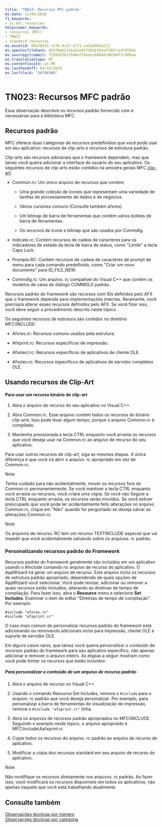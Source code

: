 ```yaml
---
title: 'TN023: Recursos MFC padrão'
ms.date: 11/04/2016
f1_keywords:
- vc.mfc.resources
helpviewer_keywords:
- resources [MFC]
- TN023
- standard resources
ms.assetid: 60af8415-c576-4c2f-a711-ca5da0b9a1f2
ms.openlocfilehash: d29f0ab2254a52e01f2016f64a37ddfce47955bb
ms.sourcegitcommit: 72583d30170d6ef29ea5c6848dc00169f2c909aa
ms.translationtype: MT
ms.contentlocale: pt-BR
ms.lasthandoff: 04/18/2019
ms.locfileid: "58780308"
---
```

# <a name="tn023-standard-mfc-resources"></a>TN023: Recursos MFC padrão

Essa observação descreve os recursos padrão fornecido com e necessárias para a biblioteca MFC.

## <a name="standard-resources"></a>Recursos padrão

MFC oferece duas categorias de recursos predefinidos que você pode usar em seu aplicativo: recursos de clip-arts e recursos de estrutura padrão.

Clip-arts são recursos adicionais que o framework dependem, mas que talvez você queira adicionar a interface do usuário do seu aplicativo. Os seguintes recursos de clip-arts estão contidos na amostra gerais MFC [clip-art](../overview/visual-cpp-samples.md):

- Common.rc: Um único arquivo de recursos que contém:

   - Uma grande coleção de ícones que representam uma variedade de tarefas de processamento de dados e de negócios.

   - Vários cursores comuns (Consulte também afxres).

   - Um bitmap de barra de ferramentas que contém vários botões de barra de ferramentas.

   - Os recursos de ícone e bitmap que são usados por Commdlg.

- Indicate.rc: Contém recursos de cadeia de caracteres para os indicadores de estado da tecla de barra de status, como "Limite" a tecla Caps Lock.

- Prompts.RC: Contém recursos de cadeia de caracteres de prompt de menu para cada comando predefinido, como "Criar um novo documento" para ID_FILE_NEW.

- Commdlg.rc: Um arquivo. rc compatível do Visual C++ que contém os modelos de caixa de diálogo COMMDLG padrão.

Recursos padrão do framework são recursos com IDs definidos pelo AFX que o framework depende para implementações internas. Raramente, você precisará alterar esses recursos definidos pelo AFX. Se você fizer isso, você deve seguir o procedimento descrito neste tópico.

Os seguintes recursos de estrutura são contidos no diretório MFC\INCLUDE:

- Afxres.rc: Recursos comuns usados pela estrutura.

- Afxprint.rc: Recursos específicos de impressão.

- Afxolecl.rc: Recursos específicos de aplicativos de cliente OLE.

- Afxolev.rc: Recursos específicos de aplicativos de servidor completos OLE.

## <a name="using-clip-art-resources"></a>Usando recursos de Clip-Art

#### <a name="to-use-a-clip-art-binary-resource"></a>Para usar um recurso binário de clip-art

1. Abra o arquivo de recurso do seu aplicativo no Visual C++.

1. Abra Common.rc. Esse arquivo contém todos os recursos do binário clip-arts. Isso pode levar algum tempo, porque o arquivo Common.rc é compilado.

1. Mantenha pressionada a tecla CTRL enquanto você arrasta os recursos que você deseja usar na Common.rc ao arquivo de recurso do seu aplicativo.

Para usar outros recursos de clip-art, siga as mesmas etapas. A única diferença é que você irá abrir o arquivo. rc apropriado em vez de Common.rc.

> [!NOTE]
>  Tenha cuidado para não acidentalmente, mover os recursos fora do Common.rc permanentemente. Se você mantiver a tecla CTRL enquanto você arrasta os recursos, você criará uma cópia. Se você não Segure a tecla CTRL enquanto arrasta, os recursos serão movidos. Se você estiver preocupado que você pode ter acidentalmente feito alterações no arquivo Common.rc, clique em "Não" quando for perguntado se deseja salvar as alterações Common.rc.

> [!NOTE]
>  Os arquivos de recurso. RC tem um recurso TEXTINCLUDE especial que vai impedir que você acidentalmente salvando sobre os arquivos. rc padrão.

### <a name="customizing-standard-framework-resources"></a>Personalizando recursos padrão do Framework

Recursos padrão do framework geralmente são incluídos em um aplicativo usando o #include comando no arquivo de recurso do aplicativo. O AppWizard irá gerar um arquivo de recurso. Este arquivo inclui os recursos de estrutura padrão apropriado, dependendo de quais opções de AppWizard você selecionar. Você pode revisar, adicionar ou remover a quais recursos estão incluídos, alterando as diretivas de tempo de compilação. Para fazer isso, abra o **Resource** menu e selecione **Set Includes**. Examinar o item de editar "Diretivas de tempo de compilação". Por exemplo:

```
#include "afxres.rc"
#include "afxprint.rc"
```

O caso mais comum de personalizar recursos padrão do framework está adicionando ou removendo adicionais inclui para impressão, cliente OLE e suporte de servidor OLE.

Em alguns casos raros, que talvez você queira personalizar o conteúdo de recursos padrão do framework para seu aplicativo específico, não apenas adicionar e remover o arquivo inteiro. As etapas a seguir mostram como você pode limitar os recursos que estão incluídos:

##### <a name="to-customize-the-contents-of-a-standard-resource-file"></a>Para personalizar o conteúdo de um arquivo de recurso padrão

1. Abra o arquivo de recurso no Visual C++.

1. Usando o comando Resource Set Includes, remova o `#include` para o arquivo. rc padrão que você deseja personalizar. Por exemplo, para personalizar a barra de ferramentas de visualização de impressão, remova o `#include "afxprint.rc"` linha.

1. Abra os arquivos de recursos padrão apropriados no MFC\INCLUDE. Seguindo o exemplo neste tópico, o arquivo apropriado é MFC\Include\Aafxprint.rc

1. Copie todos os recursos do arquivo. rc padrão ao arquivo de recurso de aplicativo.

1. Modificar a cópia dos recursos standard em seu arquivo de recurso do aplicativo.

> [!NOTE]
>  Não modifique os recursos diretamente nos arquivos. rc padrão. Ao fazer isso, você modificará os recursos disponíveis em todos os aplicativos, não apenas naquele que você está trabalhando atualmente.

## <a name="see-also"></a>Consulte também

[Observações técnicas por número](../mfc/technical-notes-by-number.md)<br/>
[Observações técnicas por categoria](../mfc/technical-notes-by-category.md)
